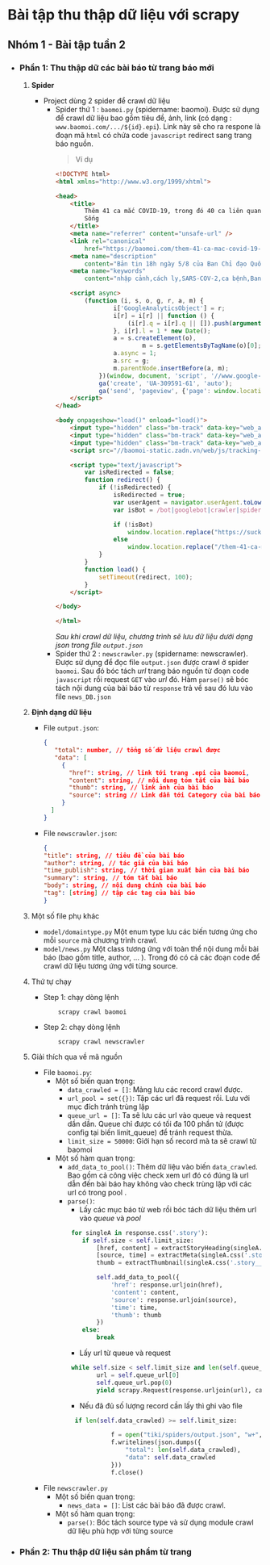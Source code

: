 # Bài tập thu thập dữ liệu với scrapy

## Nhóm 1 - Bài tập tuần 2

* ### Phần 1: Thu thập dữ các bài báo từ trang báo mới
    1. **Spider**
        - Project dùng 2 spider để crawl dữ liệu
            + Spider thứ 1 : `baomoi.py` (spidername: baomoi). Được sử dụng để crawl dữ liệu bao gồm tiêu đề, ảnh, link (có dạng : `www.baomoi.com/.../${id}.epi`). Link này sẽ cho ra respone là đoạn mã `html` có chứa code ``javascript`` redirect sang trang báo nguồn.
                > Ví dụ
                ```html
                <!DOCTYPE html>
                <html xmlns="http://www.w3.org/1999/xhtml">
                
                <head>
                    <title>
                        Thêm 41 ca mắc COVID-19, trong đó 40 ca liên quan đến Đà Nẵng, Việt Nam có 713 bệnh nhân - Báo Sức Khỏe & Đời
                        Sống
                    </title>
                    <meta name="referrer" content="unsafe-url" />
                    <link rel="canonical"
                        href="https://baomoi.com/them-41-ca-mac-covid-19-trong-do-40-ca-lien-quan-den-da-nang-viet-nam-co-713-benh-nhan/c/35934364.epi" />
                    <meta name="description"
                        content="Bản tin 18h ngày 5/8 của Ban Chỉ đạo Quốc gia cho biết đã ghi nhận thêm 41 ca mắc mới COVID-19, trong đó có 34 ca tại Đà Nẵng, 04 ca tại Lạng Sơn, 02 ca tại Bắc Giang, 01 ca nhập cảnh được cách ly ngay. Việt Nam hiện có 713 bệnh nhân" />
                    <meta name="keywords"
                        content="nhập cảnh,cách ly,SARS-COV-2,ca bệnh,Ban chỉ đạo quốc gia,bệnh nhân,IO4405,ca nhiễm,Đà Nẵng,dương tính,Bệnh viện Đà Nẵng,Lạng Sơn,Bắc Giang,Liên Chiều,sân bay Tân Sân Nhất,cộng đồng,Bệnh viện Bà Rịa,dịch,Nhi Đà Nẵng,âm tính" />
                
                    <script async>
                        (function (i, s, o, g, r, a, m) {
                                i['GoogleAnalyticsObject'] = r;
                                i[r] = i[r] || function () {
                                    (i[r].q = i[r].q || []).push(arguments);
                                }, i[r].l = 1 * new Date();
                                a = s.createElement(o),
                                        m = s.getElementsByTagName(o)[0];
                                a.async = 1;
                                a.src = g;
                                m.parentNode.insertBefore(a, m);
                            })(window, document, 'script', '//www.google-analytics.com/analytics.js', 'ga');
                            ga('create', 'UA-309591-61', 'auto');
                            ga('send', 'pageview', {'page': window.location.pathname + window.location.search + window.location.hash});
                    </script>
                </head>
                
                <body onpageshow="load()" onload="load()">
                    <input type="hidden" class="bm-track" data-key="web_all" data-value="" />
                    <input type="hidden" class="bm-track" data-key="web_article" data-value="35934364" />
                    <input type="hidden" class="bm-track" data-key="web_article_redirect" data-value="35934364" />
                    <script src="//baomoi-static.zadn.vn/web/js/tracking-dist.js?v=1.2.0"></script>
                
                    <script type="text/javascript">
                        var isRedirected = false;
                        function redirect() {
                            if (!isRedirected) {
                                isRedirected = true;
                                var userAgent = navigator.userAgent.toLowerCase();
                                var isBot = /bot|googlebot|crawler|spider|robot|crawling/i.test(userAgent);
                
                                if (!isBot)
                                    window.location.replace("https://suckhoedoisong.vn/them-41-ca-mac-covid-19-trong-do-40-ca-lien-quan-den-da-nang-viet-nam-co-713-benh-nhan-n178251.html");
                                else
                                    window.location.replace("/them-41-ca-mac-covid-19-trong-do-40-ca-lien-quan-den-da-nang-viet-nam-co-713-benh-nhan/c/35934364.epi");
                            }
                        }
                        function load() {
                            setTimeout(redirect, 100);
                        }
                    </script>
                
                </body>
                
                </html>
                ```                                                                                                                                                                                                                                                  
                *Sau khi crawl dữ liệu, chương trình sẽ lưu dữ liệu dưới dạng json trong file `output.json`* 
            + Spider thứ 2 : `newscrawler.py` (spidername: newscrawler). Được sử dụng để đọc file `output.json` được crawl ở spider `baomoi`. Sau đó bóc tách *url* trang báo nguồn từ đoạn code `javascript` rồi request `GET` vào *url* đó. Hàm `parse()` sẽ bóc tách nội dung của bài báo từ `response` trả về sau đó lưu vào file `news_DB.json`

    2. **Định dạng dữ liệu**
        - File `output.json`:
             ```json
          { 
                "total": number, // tổng số dữ liệu crawl được
                "data": [ 
                  { 
                    "href": string, // link tới trang .epi của baomoi,
                    "content": string, // nội dung tóm tắt của bài báo
                    "thumb": string, // link ảnh của bài báo
                    "source": string // Link dẫn tới Category của bài báo         
                  }
               ]
          }
          ```
         - File `newscrawler.json`:
             ```json
           { 
             "title": string, // tiêu đề của bài báo
             "author": string, // tác giả của bài báo
             "time_publish": string, // thời gian xuất bản của bài báo
             "summary": string, // tóm tắt bài báo 
             "body": string, // nội dung chính của bài báo
             "tag": [string] // tập các tag của bài báo   
           }
           ```
    3. Một số file phụ khác
        - `model/domaintype.py` Một enum type lưu các biến tương ứng cho mỗi `source` mà chương trình crawl.
        - `model/news.py` Một class tương ứng với toàn thể nội dung mỗi bài báo (bao gồm title, author, ... ). Trong đó có cả các đoạn code để crawl dữ liệu tương ứng với từng source.
    4. Thứ tự chạy
        * Step 1: chạy dòng lệnh 
            ~~~
                scrapy crawl baomoi
            ~~~
        * Step 2: chạy dòng lệnh 
            ~~~
                scrapy crawl newscrawler
            ~~~   
    5. Giải thích qua về mã nguồn
        * File `baomoi.py`:
            - Một số biến quan trọng:
                + `data_crawled = []`: Mảng lưu các record crawl được.
                + `url_pool = set({})`: Tập các url đã request rồi. Lưu với mục đích tránh trùng lặp
                + `queue_url = []`: Ta sẽ lưu các url vào queue và request dần dần. Queue chỉ được có tối đa 100 phần tử (được config tại biến limit_queue) để tránh request thừa.
                +  `limit_size = 50000`: Giới hạn số record mà ta sẽ crawl từ baomoi
            - Một số hàm quan trọng:
                + `add_data_to_pool()`: Thêm dữ liệu vào biến `data_crawled`. Bao gồm cả công việc check xem url đó có đúng là url dẫn đến bài báo hay không vào check trùng lặp với các url có trong pool .
                + `parse()`:
                    + Lấy các mục báo từ web rồi bóc tách dữ liệu thêm url vào *queue* và *pool* 
                    ```python
                     for singleA in response.css('.story'):
                        if self.size < self.limit_size:
                            [href, content] = extractStoryHeading(singleA.css('.story__heading'))
                            [source, time] = extractMeta(singleA.css('.story__meta'))
                            thumb = extractThumbnail(singleA.css('.story__thumb'))
            
                            self.add_data_to_pool({
                                'href': response.urljoin(href),
                                'content': content,
                                'source': response.urljoin(source),
                                'time': time,
                                'thumb': thumb
                            })
                        else:
                            break
                    ```    
                    + Lấy url từ queue và request
                    ```python
                     while self.size < self.limit_size and len(self.queue_url) > 0:
                            url = self.queue_url[0]
                            self.queue_url.pop(0)
                            yield scrapy.Request(response.urljoin(url), callback=self.parse)
                    ```
                    + Nếu đã đủ số lượng record cần lấy thì ghi vào file
                    ```python
                      if len(self.data_crawled) >= self.limit_size:
                    
                                f = open("tiki/spiders/output.json", "w+", encoding="utf-8")
                                f.writelines(json.dumps({
                                    "total": len(self.data_crawled),
                                    "data": self.data_crawled
                                }))
                                f.close()
                    ```
        * File `newscrawler.py`
            + Một số biến quan trọng:
                -  `news_data = []`: List các bài báo đã được crawl.
            + Một số hàm quan trọng:
                - `parse()`: Bóc tách source type và sử dụng module crawl dữ liệu phù hợp với từng source

* ### Phần 2: Thu thập dữ liệu sản phẩm từ trang